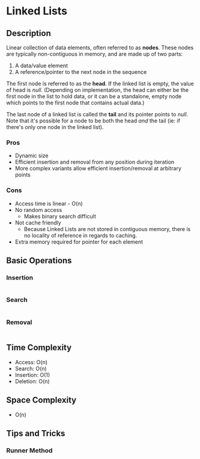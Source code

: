 # Linked Lists

## Description

Linear collection of data elements, often referred to as **nodes**. These nodes are typically non-contiguous in memory, and are made up of two parts:
1. A data/value element
2. A reference/pointer to the next node in the sequence

The first node is referred to as the **head**. If the linked list is empty, the value of head is *null*. (Depending on implementation, the head can either be the first node in the list to hold data, or it can be a standalone, empty node which points to the first node that contains actual data.)

The last node of a linked list is called the **tail** and its pointer points to *null*. Note that it's possible for a node to be both the head *and* the tail (ie: if there's only one node in the linked list).

### Pros

- Dynamic size
- Efficient insertion and removal from any position during iteration
- More complex variants allow efficient insertion/removal at arbitrary points

### Cons

- Access time is linear - O(n)
- No random access
    - Makes binary search difficult
- Not cache friendly
    - Because Linked Lists are not stored in contiguous memory, there is no locality of reference in regards to caching.
- Extra memory required for pointer for each element

## Basic Operations

### Insertion

```javascript

```

### Search

```javascript

```

### Removal

```javascript

```

## Time Complexity

- Access: O(n)
- Search: O(n)
- Insertion: O(1)
- Deletion: O(n)

## Space Complexity

- O(n)

## Tips and Tricks

### Runner Method

